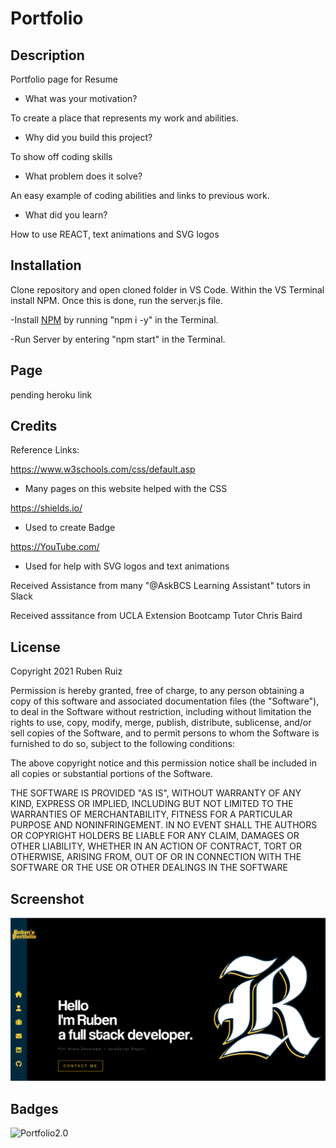 # Portfolio

## Description


Portfolio page for Resume

- What was your motivation?

To create a place that represents my work and abilities.

- Why did you build this project? 

To show off coding skills

- What problem does it solve?

An easy example of coding abilities and links to previous work.

- What did you learn?

How to use REACT, text animations and SVG logos

## Installation

Clone repository and open cloned folder in VS Code. Within the VS Terminal install NPM. Once this is done, run the server.js file. 

-Install [NPM](https://docs.npmjs.com/cli/v6/commands/npm-install) by running "npm i -y" in the Terminal.

-Run Server by entering "npm start" in the Terminal.

## Page

pending heroku link

## Credits

Reference Links:

https://www.w3schools.com/css/default.asp
- Many pages on this website helped with the CSS

https://shields.io/
- Used to create Badge

https://YouTube.com/
- Used for help with SVG logos and text animations


Received Assistance from many "@AskBCS Learning Assistant" tutors in Slack

Received asssitance from UCLA Extension Bootcamp Tutor Chris Baird


## License

Copyright 2021 Ruben Ruiz 

Permission is hereby granted, free of charge, to any person obtaining a copy of this software and associated documentation files (the "Software"), to deal in the Software without restriction, including without limitation the rights to use, copy, modify, merge, publish, distribute, sublicense, and/or sell copies of the Software, and to permit persons to whom the Software is furnished to do so, subject to the following conditions:  
    
The above copyright notice and this permission notice shall be included in all copies or substantial portions of the Software. 
    
THE SOFTWARE IS PROVIDED "AS IS", WITHOUT WARRANTY OF ANY KIND, EXPRESS OR IMPLIED, INCLUDING BUT NOT LIMITED TO THE WARRANTIES OF MERCHANTABILITY, FITNESS FOR A PARTICULAR PURPOSE AND NONINFRINGEMENT. IN NO EVENT SHALL THE AUTHORS OR COPYRIGHT HOLDERS BE LIABLE FOR ANY CLAIM, DAMAGES OR OTHER LIABILITY, WHETHER IN AN ACTION OF CONTRACT, TORT OR OTHERWISE, ARISING FROM, OUT OF OR IN CONNECTION WITH THE SOFTWARE OR THE USE OR OTHER DEALINGS IN THE SOFTWARE

## Screenshot

![screenshot](/src/assets/images/portfolio2screenshot.png)

## Badges

![Portfolio2.0](https://img.shields.io/badge/Portfolio-2.0-green)